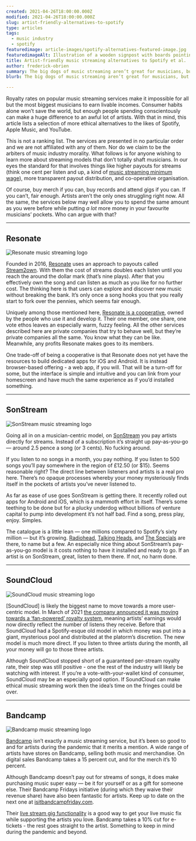 ```yaml
---
created: 2021-04-26T18:00:00.000Z
modified: 2021-04-26T18:00:00.000Z
slug: artist-friendly-alternatives-to-spotify
type: articles
tags:
  - music industry
  - spotify
featuredimage: article-images/spotify-alternatives-featured-image.jpg
featuredimageAlt: Illustration of a wooden signpost with boards pointing to different music streaming services
title: Artist-friendly music streaming alternatives to Spotify et al.
author: frederick-obrien
summary: The big dogs of music streaming aren’t great for musicians, but there are fairer, more ethical options out there. Here are services putting artists first (or at least, not dead last)
blurb: The big dogs of music streaming aren’t great for musicians, but there are other options. Here are services putting artists first (or at least, not dead last).

---
```


Royalty rates on popular music streaming services make it impossible for all but the most biggest musicians to earn livable incomes. Consumer habits alone won’t save the world, but enough people spending conscientously can make a huge difference to an awful lot of artists. With that in mind, this article lists a selection of more ethical alternatives to the likes of Spotify, Apple Music, and YouTube.

This is not a ranking list. The services are presented in no particular order and we are not affiliated with any of them. Nor do we claim to be the arbiters of music industry morality. What follows is for anyone wishing to learn more about streaming models that don’t totally shaft musicians. In our eyes the standard for that involves things like higher payouts for streams (think one cent per listen and up, a kind of [music streaming minimum wage](/articles/what-would-a-music-streaming-minimum-wage-look-like/)), more transparent payout distribution, and co-operative organisation.

Of course, buy merch if you can, buy records and attend gigs if you can. If you can’t, fair enough. Artists aren’t the only ones struggling right now. All the same, the services below may well allow you to spend the same amount as you were before while putting _a lot_ more money in your favourite musicians’ pockets. Who can argue with that?

-----

## Resonate

![Resonate music streaming logo](article-images/spotify-alternatives-resonate.png "Resonate logo")

Founded in 2016, [Resonate](https://resonate.is/) uses an approach to payouts called [Stream2own](https://resonate.is/stream2own/). With them the cost of streams doubles each listen until you reach the around the dollar mark (that’s nine plays). After that you effectively own the song and can listen as much as you like for no further cost. The thinking here is that users can explore and discover new music without breaking the bank. It’s only once a song hooks you that you really start to fork over the pennies, which seems fair enough.

Uniquely among those mentioned here, [Resonate is a cooperative](https://resonate.is/the-coop/), owned by the people who use it and develop it. Their one member, one share, one vote ethos leaves an especially warm, fuzzy feeling. All the other services described here are private companies that try to behave well, but they’re private companies all the same. You know what they can be like. Meanwhile, any profits Resonate makes goes to its members.

One trade-off of being a cooperative is that Resonate does not yet have the resources to build dedicated apps for iOS and Android. It is instead browser-based offering - a web app, if you will. That will be a turn-off for some, but the interface is simple and intuitive and you can link from your homescreen and have much the same experience as if you’d installed something.

-----

## SonStream

![SonStream music streaming logo](article-images/spotify-alternatives-sonstream-logo.png "SonStream logo")

Going all in on a musician-centric model, on [SonStream](https://resonate.is/) you pay artists directly for streams. Instead of a subscription it’s straight up pay-as-you-go — around 2.5 pence a song (or 3 cents). No fucking around.

If you listen to no songs in a month, you pay nothing. If you listen to 500 songs you’ll pay somewhere in the region of £12.50 (or $15). Seems reasonable right? The direct line between listeners and artists is a real pro here. There’s no opaque processes whereby your money mysteriously finds itself in the pockets of artists you’ve never listened to.

As far as ease of use goes SonStream is getting there. It recently rolled out apps for Android and iOS, which is a mammoth effort in itself. There’s some teething to be done but for a plucky underdog without billions of venture capital to pump into development it’s not half bad. Find a song, press play, enjoy. Simples.

The catalogue is a little lean — one millions compared to Spotify’s sixty million — but it’s growing. [Radiohead](/reviews/radiohead-ok-computer/), [Talking Heads](/reviews/talking-heads-remain-in-light/), and [The Specials](/reviews/the-specials-the-specials/) are there, to name but a few. An especially nice thing about SonStream’s pay-as-you-go model is it costs nothing to have it installed and ready to go. If an artist is on SonStream, great, listen to them there. If not, no harm done.

-----

## SoundCloud

![SoundCloud music streaming logo](article-images/spotify-alternatives-soundcloud.png "SoundCloud logo")

[SoundCloud] is likely the biggest name to move towards a more user-centric model. In March of 2021 [the company announced it was moving towards a ‘fan-powered’ royalty system](https://www.theverge.com/2021/3/2/22309090/soundcloud-artist-stream-pay-listener-fan-royalties), meaning artists’ earnings would now directly reflect the number of listens they receive. Before that SoundCloud had a Spotify-esque old model in which money was put into a giant, mysterious pool and distributed at the platorm’s discretion. The new model is much more direct. If you listen to three artists during the month, all your money will go to those three artists.

Although SoundCloud stopped short of a guaranteed per-stream royalty rate, their step was still positive - one the rest of the industry will likely be watching with interest. If you’re a vote-with-your-wallet kind of consumer, SoundCloud may be an especially good option. If SoundCloud can make ethical music streaming work then the idea’s time on the fringes could be over.

-----

## Bandcamp

![Bandcamp music streaming logo](article-images/spotify-alternatives-bandcamp.png "Bandcamp logo")

[Bandcamp](https://bandcamp.com/) isn’t exactly a music streaming service, but it’s been so good to and for artists during the pandemic that it merits a mention. A wide range of artists have stores on Bandcamp, selling both music and merchandise. On digital sales Bandcamp takes a 15 percent cut, and for the merch it’s 10 percent.

Although Bandcamp doesn’t pay out for streams of songs, it does make purchasing music super easy — be it for yourself or as a gift for someone else. Their Bandcamp Fridays initiative (during which they waive their revenue share) have also been fantastic for artists. Keep up to date on the next one at [isitbandcampfriday.com](https://isitbandcampfriday.com/).

Their [live stream gig functionality](https://bandcamp.com/live) is a good way to get your live music fix while supporting the artists you love. Bandcamp takes a 10% cut for e-tickets - the rest goes straight to the artist. Something to keep in mind during the pandemic and beyond.
